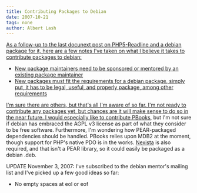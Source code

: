 ```yaml
---
title: Contributing Packages to Debian
date: 2007-10-21
tags: none
author: Albert Lash
---
```

<a href="http://www.docunext.com/blog/2007/10/21/contributing-packages-to-debian/">

As a follow-up to the last docunext post on PHP5-Readline and a debian package for it, here are a few notes I've taken on what I believe it takes to contribute packages to debian:

<ul><li>New package maintainers need to be sponsored or mentored by an existing package maintainer</li><li>New packages must fit the requirements for a debian package, simply put, it has to be legal, useful, and properly package, among other requirements</li></ul>

I'm sure there are others, but that's all I'm aware of so far. I'm not ready to contribute any packages yet, but chances are it will make sense to do so in the near future. I would especially like to contribute <a href="http://www.pbooks.org/">PBooks</a>, but I'm not sure if debian has embraced the AGPL v3 license as part of what they consider to be free software. Furthermore, I'm wondering how PEAR-packaged dependencies should be handled. PBooks relies upon MDB2 at the moment, though support for PHP's native PDO is in the works. <a href="http://www.nexista.org/">Nexista</a> is also required, and that isn't a PEAR library, so it could easily be packaged as a debian .deb.

UPDATE November 3, 2007: I've subscribed to the debian mentor's mailing list and I've picked up a few good ideas so far:

<ul><li>No empty spaces at eol or eof</li></ul>


